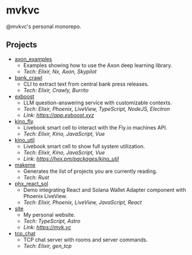 # mvkvc

@mvkvc's personal monorepo.

## Projects

<!-- MAKEME START -->
<!-- THIS SECTION IS AUTOGENERATED -->
- [axon_examples](./exercises/axon_examples/README.md)
    - Examples showing how to use the Axon deep learning library.
    - *Tech: Elixir, Nx, Axon, Skypilot*
- [bank_crawl](./apps/bank_crawl/README.md)
    - CLI to extract text from central bank press releases.
    - *Tech: Elixir, Crawly, Burrito*
- [exboost](./apps/exboost/README.md)
    - LLM question-answering service with customizable contexts.
    - *Tech: Elixir, Phoenix, LiveView, TypeScript, NodeJS, Electron*
    - *Link: https://app.exboost.xyz*
- [kino_fly](./libs/kino_fly/README.md)
    - Livebook smart cell to interact with the Fly.io machines API.
    - *Tech: Elixir, Kino, JavaScript, Vue*
- [kino_util](./libs/kino_util/README.md)
    - Livebook smart cell to show full system utilization.
    - *Tech: Elixir, Kino, JavaScript, Vue*
    - *Link: https://hex.pm/packages/kino_util*
- [makeme](./utils/makeme/README.md)
    - Generates the list of projects you are currently reading.
    - *Tech: Rust*
- [phx_react_sol](./utils/phx_react_sol/README.md)
    - Demo integrating React and Solana Wallet Adapter component with Phoenix LiveView.
    - *Tech: Elixir, Phoenix, LiveView, JavaScript, React*
- [site](./apps/site/README.md)
    - My personal website.
    - *Tech: TypeScript, Astro*
    - *Link: https://mvk.vc*
- [tcp_chat](./apps/tcp_chat/README.md)
    - TCP chat server with rooms and server commands.
    - *Tech: Elixir, gen_tcp*
<!-- MAKEME END -->
